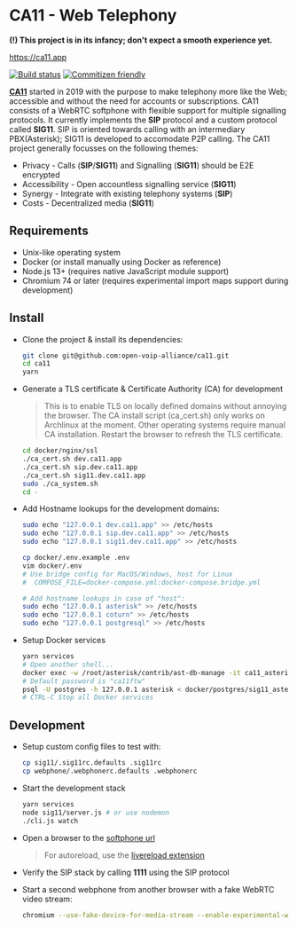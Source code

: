 # CA11 - Web Telephony

**(!) This project is in its infancy; don't expect a smooth experience yet.**

<https://ca11.app>

[![Build status](https://github.com/open-voip-alliance/ca11/workflows/test/badge.svg)](https://github.com/open-voip-alliance/ca11/actions?query=workflow%3Atest)
[![Commitizen friendly](https://img.shields.io/badge/commitizen-friendly-brightgreen.svg)](http://commitizen.github.io/cz-cli/)

**[CA11](https://github.com/open-voip-alliance/ca11)** started in 2019 with the
purpose to make telephony more like the Web; accessible and without the
need for accounts or subscriptions. CA11 consists of a WebRTC softphone
with flexible support for multiple signalling protocols. It currently
implements the **SIP** protocol and a custom protocol called **SIG11**.
SIP is oriented towards calling with an intermediary PBX(Asterisk);
SIG11 is developed to accomodate P2P calling. The CA11 project generally
focusses on the following themes:

- Privacy - Calls (**SIP**/**SIG11**) and Signalling (**SIG11**) should be E2E encrypted
- Accessibility - Open accountless signalling service (**SIG11**)
- Synergy - Integrate with existing telephony systems (**SIP**)
- Costs - Decentralized media (**SIG11**)

## Requirements

- Unix-like operating system
- Docker (or install manually using Docker as reference)
- Node.js 13+ (requires native JavaScript module support)
- Chromium 74 or later (requires experimental import maps support during development)

## Install

- Clone the project & install its dependencies:

  ```bash
  git clone git@github.com:open-voip-alliance/ca11.git
  cd ca11
  yarn
  ```

- Generate a TLS certificate & Certificate Authority (CA) for development

  > This is to enable TLS on locally defined domains without annoying the browser.
  > The CA install script (ca_cert.sh) only works on Archlinux at the moment.
  > Other operating systems require manual CA installation. Restart the browser
  > to refresh the TLS certificate.

  ```bash
  cd docker/nginx/ssl
  ./ca_cert.sh dev.ca11.app
  ./ca_cert.sh sip.dev.ca11.app
  ./ca_cert.sh sig11.dev.ca11.app
  sudo ./ca_system.sh
  cd -
  ```

- Add Hostname lookups for the development domains:

  ```bash
  sudo echo "127.0.0.1 dev.ca11.app" >> /etc/hosts
  sudo echo "127.0.0.1 sip.dev.ca11.app" >> /etc/hosts
  sudo echo "127.0.0.1 sig11.dev.ca11.app" >> /etc/hosts

  cp docker/.env.example .env
  vim docker/.env
  # Use bridge config for MacOS/Windows, host for Linux
  #  COMPOSE_FILE=docker-compose.yml:docker-compose.bridge.yml

  # Add hostname lookups in case of "host":
  sudo echo "127.0.0.1 asterisk" >> /etc/hosts
  sudo echo "127.0.0.1 coturn" >> /etc/hosts
  sudo echo "127.0.0.1 postgresql" >> /etc/hosts
   ```

- Setup Docker services

  ```bash
  yarn services
  # Open another shell...
  docker exec -w /root/asterisk/contrib/ast-db-manage -it ca11_asterisk alembic -c config.ini upgrade head
  # Default password is "ca11ftw"
  psql -U postgres -h 127.0.0.1 asterisk < docker/postgres/sig11_asterisk.sql
  # CTRL-C Stop all Docker services
  ```

## Development

- Setup custom config files to test with:

  ```bash
  cp sig11/.sig11rc.defaults .sig11rc
  cp webphone/.webphonerc.defaults .webphonerc
  ```

- Start the development stack

  ```bash
  yarn services
  node sig11/server.js # or use nodemon
  ./cli.js watch
  ```

- Open a browser to the [softphone url](https://dev.ca11.app)

  > For autoreload, use the
  [livereload extension](https://chrome.google.com/webstore/detail/livereload/jnihajbhpnppcggbcgedagnkighmdlei)
- Verify the SIP stack by calling **1111** using the SIP protocol
- Start a second webphone from another browser with a fake WebRTC video stream:

  ```bash
  chromium --use-fake-device-for-media-stream --enable-experimental-web-platform-features  --user-data-dir=~/.chromium-tmp
  ```

